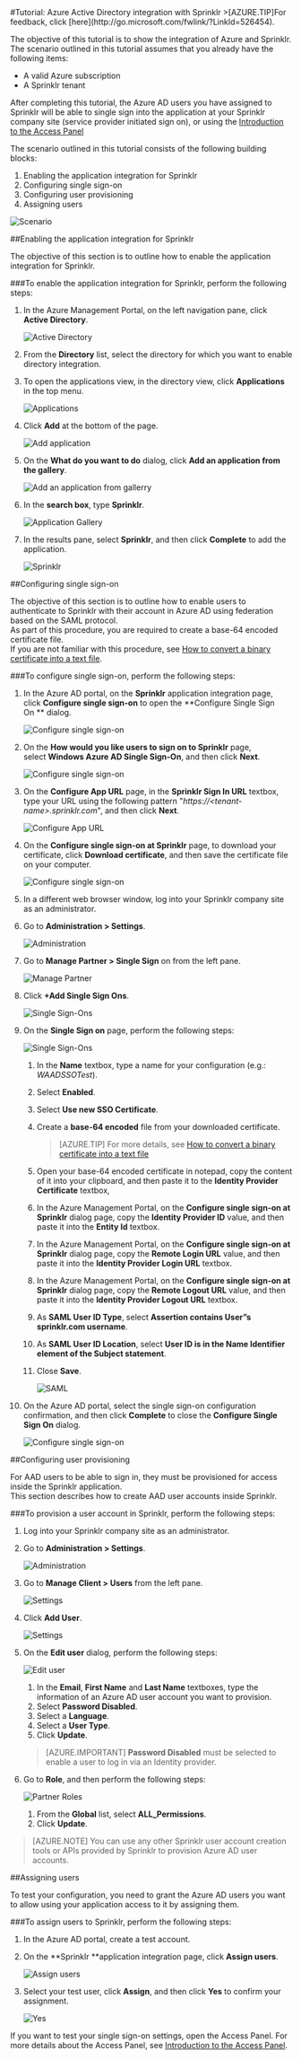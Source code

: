 <properties pageTitle="Tutorial: Azure Active Directory integration with Sprinklr | Windows Azure" description="Learn how to use Sprinklr with Azure Active Directory to enable single sign-on, automated provisioning, and more!." services="active-directory" authors="MarkusVi"  documentationCenter="na" manager="stevenpo"/>
<tags ms.service="active-directory" ms.devlang="na" ms.topic="article" ms.tgt_pltfrm="na" ms.workload="identity" ms.date="08/01/2015" ms.author="markvi" />
#Tutorial: Azure Active Directory integration with Sprinklr
>[AZURE.TIP]For feedback, click [here](http://go.microsoft.com/fwlink/?LinkId=526454).
  
The objective of this tutorial is to show the integration of Azure and Sprinklr.  
The scenario outlined in this tutorial assumes that you already have the following items:

-   A valid Azure subscription
-   A Sprinklr tenant
  
After completing this tutorial, the Azure AD users you have assigned to Sprinklr will be able to single sign into the application at your Sprinklr company site (service provider initiated sign on), or using the [Introduction to the Access Panel](https://msdn.microsoft.com/zh-cn/library/dn308586)
  
The scenario outlined in this tutorial consists of the following building blocks:

1.  Enabling the application integration for Sprinklr
2.  Configuring single sign-on
3.  Configuring user provisioning
4.  Assigning users

![Scenario](./media/active-directory-saas-sprinklr-tutorial/IC782900.png "Scenario")

##Enabling the application integration for Sprinklr
  
The objective of this section is to outline how to enable the application integration for Sprinklr.

###To enable the application integration for Sprinklr, perform the following steps:

1.  In the Azure Management Portal, on the left navigation pane, click **Active Directory**.

    ![Active Directory](./media/active-directory-saas-sprinklr-tutorial/IC700993.png "Active Directory")

2.  From the **Directory** list, select the directory for which you want to enable directory integration.

3.  To open the applications view, in the directory view, click **Applications** in the top menu.

    ![Applications](./media/active-directory-saas-sprinklr-tutorial/IC700994.png "Applications")

4.  Click **Add** at the bottom of the page.

    ![Add application](./media/active-directory-saas-sprinklr-tutorial/IC749321.png "Add application")

5.  On the **What do you want to do** dialog, click **Add an application from the gallery**.

    ![Add an application from gallerry](./media/active-directory-saas-sprinklr-tutorial/IC749322.png "Add an application from gallerry")

6.  In the **search box**, type **Sprinklr**.

    ![Application Gallery](./media/active-directory-saas-sprinklr-tutorial/IC782901.png "Application Gallery")

7.  In the results pane, select **Sprinklr**, and then click **Complete** to add the application.

    ![Sprinklr](./media/active-directory-saas-sprinklr-tutorial/IC782902.png "Sprinklr")

##Configuring single sign-on
  
The objective of this section is to outline how to enable users to authenticate to Sprinklr with their account in Azure AD using federation based on the SAML protocol.  
As part of this procedure, you are required to create a base-64 encoded certificate file.  
If you are not familiar with this procedure, see [How to convert a binary certificate into a text file](http://youtu.be/PlgrzUZ-Y1o).

###To configure single sign-on, perform the following steps:

1.  In the Azure AD portal, on the **Sprinklr** application integration page, click **Configure single sign-on** to open the **Configure Single Sign On ** dialog.

    ![Configure single sign-on](./media/active-directory-saas-sprinklr-tutorial/IC782903.png "Configure single sign-on")

2.  On the **How would you like users to sign on to Sprinklr** page, select **Windows Azure AD Single Sign-On**, and then click **Next**.

    ![Configure single sign-on](./media/active-directory-saas-sprinklr-tutorial/IC782904.png "Configure single sign-on")

3.  On the **Configure App URL** page, in the **Sprinklr Sign In URL** textbox, type your URL using the following pattern "*https://\<tenant-name\>.sprinklr.com*", and then click **Next**.

    ![Configure App URL](./media/active-directory-saas-sprinklr-tutorial/IC782905.png "Configure App URL")

4.  On the **Configure single sign-on at Sprinklr** page, to download your certificate, click **Download certificate**, and then save the certificate file on your computer.

    ![Configure single sign-on](./media/active-directory-saas-sprinklr-tutorial/IC782906.png "Configure single sign-on")

5.  In a different web browser window, log into your Sprinklr company site as an administrator.

6.  Go to **Administration \> Settings**.

    ![Administration](./media/active-directory-saas-sprinklr-tutorial/IC782907.png "Administration")

7.  Go to **Manage Partner \> Single Sign** on from the left pane.

    ![Manage Partner](./media/active-directory-saas-sprinklr-tutorial/IC782908.png "Manage Partner")

8.  Click **+Add Single Sign Ons**.

    ![Single Sign-Ons](./media/active-directory-saas-sprinklr-tutorial/IC782909.png "Single Sign-Ons")

9.  On the **Single Sign on** page, perform the following steps:

    ![Single Sign-Ons](./media/active-directory-saas-sprinklr-tutorial/IC782910.png "Single Sign-Ons")

    1.  In the **Name** textbox, type a name for your configuration (e.g.: *WAADSSOTest*).
    2.  Select **Enabled**.
    3.  Select **Use new SSO Certificate**.
    4.  Create a **base-64 encoded** file from your downloaded certificate.  

        >[AZURE.TIP] For more details, see [How to convert a binary certificate into a text file](http://youtu.be/PlgrzUZ-Y1o)

    5.  Open your base-64 encoded certificate in notepad, copy the content of it into your clipboard, and then paste it to the **Identity Provider Certificate** textbox,
    6.  In the Azure Management Portal, on the **Configure single sign-on at Sprinklr** dialog page, copy the **Identity Provider ID** value, and then paste it into the **Entity Id** textbox.
    7.  In the Azure Management Portal, on the **Configure single sign-on at Sprinklr** dialog page, copy the **Remote Login URL** value, and then paste it into the **Identity Provider Login URL** textbox.
    8.  In the Azure Management Portal, on the **Configure single sign-on at Sprinklr** dialog page, copy the **Remote Logout URL** value, and then paste it into the **Identity Provider Logout URL** textbox.
    9.  As **SAML User ID Type**, select **Assertion contains User”s sprinklr.com username**.
    10. As **SAML User ID Location**, select **User ID is in the Name Identifier element of the Subject statement**.
    11. Close **Save**.

        ![SAML](./media/active-directory-saas-sprinklr-tutorial/IC782911.png "SAML")

10. On the Azure AD portal, select the single sign-on configuration confirmation, and then click **Complete** to close the **Configure Single Sign On** dialog.

    ![Configure single sign-on](./media/active-directory-saas-sprinklr-tutorial/IC782912.png "Configure single sign-on")

##Configuring user provisioning
  
For AAD users to be able to sign in, they must be provisioned for access inside the Sprinklr application.  
This section describes how to create AAD user accounts inside Sprinklr.

###To provision a user account in Sprinklr, perform the following steps:

1.  Log into your Sprinklr company site as an administrator.

2.  Go to **Administration \> Settings**.

    ![Administration](./media/active-directory-saas-sprinklr-tutorial/IC782907.png "Administration")

3.  Go to **Manage Client \> Users** from the left pane.

    ![Settings](./media/active-directory-saas-sprinklr-tutorial/IC782914.png "Settings")

4.  Click **Add User**.

    ![Settings](./media/active-directory-saas-sprinklr-tutorial/IC782915.png "Settings")

5.  On the **Edit user** dialog, perform the following steps:

    ![Edit user](./media/active-directory-saas-sprinklr-tutorial/IC782916.png "Edit user")

    1.  In the **Email**, **First Name** and **Last Name** textboxes, type the information of an Azure AD user account you want to provision.
    2.  Select **Password Disabled**.
    3.  Select a **Language**.
    4.  Select a **User Type**.
    5.  Click **Update**.

    >[AZURE.IMPORTANT] **Password Disabled** must be selected to enable a user to log in via an Identity provider.

6.  Go to **Role**, and then perform the following steps:

    ![Partner Roles](./media/active-directory-saas-sprinklr-tutorial/IC782917.png "Partner Roles")

    1.  From the **Global** list, select **ALL_Permissions**.
    2.  Click **Update**.

>[AZURE.NOTE] You can use any other Sprinklr user account creation tools or APIs provided by Sprinklr to provision Azure AD user accounts.

##Assigning users
  
To test your configuration, you need to grant the Azure AD users you want to allow using your application access to it by assigning them.

###To assign users to Sprinklr, perform the following steps:

1.  In the Azure AD portal, create a test account.

2.  On the **Sprinklr **application integration page, click **Assign users**.

    ![Assign users](./media/active-directory-saas-sprinklr-tutorial/IC782918.png "Assign users")

3.  Select your test user, click **Assign**, and then click **Yes** to confirm your assignment.

    ![Yes](./media/active-directory-saas-sprinklr-tutorial/IC767830.png "Yes")
  
If you want to test your single sign-on settings, open the Access Panel. For more details about the Access Panel, see [Introduction to the Access Panel](https://msdn.microsoft.com/zh-cn/library/dn308586).